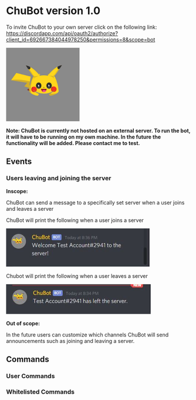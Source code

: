 # ChuBot version 1.0

To invite ChuBot to your own server click on the following link:
https://discordapp.com/api/oauth2/authorize?client_id=692667384044978250&permissions=8&scope=bot

<img src="https://github.com/MarcJimenez99/ChuBot/blob/master/chubot.jpg" width="200"/> 

**Note: ChuBot is currently not hosted on an external server. To run the bot, it will have to be running on my own machine. In the future the functionality will be added. Please contact me to test.** 

## Events

### Users leaving and joining the server

**Inscope:** 

ChuBot can send a message to a specifically set server when a user joins and leaves a server

ChuBot will print the following when a user joins a server

<img src = "https://github.com/MarcJimenez99/ChuBot/blob/master/chubotPics/join.JPG">

Chubot will print the following when a user leaves a server

<img src = "https://github.com/MarcJimenez99/ChuBot/blob/master/chubotPics/leave.JPG">

**Out of scope:**

In the future users can customize which channels ChuBot will send announcements such as joining and leaving a server.

## Commands


### User Commands

### Whitelisted Commands






